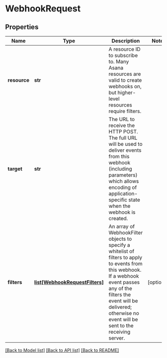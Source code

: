 # WebhookRequest

## Properties
Name | Type | Description | Notes
------------ | ------------- | ------------- | -------------
**resource** | **str** | A resource ID to subscribe to. Many Asana resources are valid to create webhooks on, but higher-level resources require filters. | 
**target** | **str** | The URL to receive the HTTP POST. The full URL will be used to deliver events from this webhook (including parameters) which allows encoding of application-specific state when the webhook is created. | 
**filters** | [**list[WebhookRequestFilters]**](WebhookRequestFilters.md) | An array of WebhookFilter objects to specify a whitelist of filters to apply to events from this webhook. If a webhook event passes any of the filters the event will be delivered; otherwise no event will be sent to the receiving server. | [optional] 

[[Back to Model list]](../README.md#documentation-for-models) [[Back to API list]](../README.md#documentation-for-api-endpoints) [[Back to README]](../README.md)

